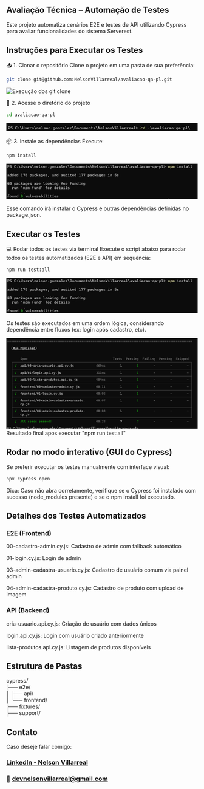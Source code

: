  ## Avaliação Técnica – Automação de Testes
Este projeto automatiza cenários E2E e testes de API utilizando Cypress para avaliar funcionalidades do sistema Serverest.

## Instruções para Executar os Testes
📥 1. Clonar o repositório
Clone o projeto em uma pasta de sua preferência:

```bash
git clone git@github.com:NelsonVillarreal/avaliacao-qa-pl.git
```` 
<img src="assets/01-Clonar-repo.png" alt="Execução dos git clone" />

📂 2. Acesse o diretório do projeto
```bash
cd avaliacao-qa-pl
```

<img src="assets/acesar-projeto.png" alt="Acesar pasta do projeto" />

📦 3. Instale as dependências
Execute:

```bash
npm install
```

<img src="assets/instalar-dependencias.png" alt="Instalar dependencias" />

Esse comando irá instalar o Cypress e outras dependências definidas no package.json.

## Executar os Testes
💻 Rodar todos os testes via terminal
Execute o script abaixo para rodar todos os testes automatizados (E2E e API) em sequência:

```bash
npm run test:all
```
<img src="assets/instalar-dependencias.png" alt="Rodar todos os testes" />

Os testes são executados em uma ordem lógica, considerando dependência entre fluxos (ex: login após cadastro, etc).

<img src="assets/testes-reproduzidos.png" alt="Print de resultado de todos os testes" />
Resultado final apos executar "npm run test:all"

## Rodar no modo interativo (GUI do Cypress)
Se preferir executar os testes manualmente com interface visual:

```bash
npx cypress open
```
Dica: Caso não abra corretamente, verifique se o Cypress foi instalado com sucesso (node_modules presente) e se o npm install foi executado.

## Detalhes dos Testes Automatizados
### E2E (Frontend)
00-cadastro-admin.cy.js: Cadastro de admin com fallback automático

01-login.cy.js: Login de admin

03-admin-cadastra-usuario.cy.js: Cadastro de usuário comum via painel admin

04-admin-cadastra-produto.cy.js: Cadastro de produto com upload de imagem

### API (Backend)
cria-usuario.api.cy.js: Criação de usuário com dados únicos

login.api.cy.js: Login com usuário criado anteriormente

lista-produtos.api.cy.js: Listagem de produtos disponíveis

## Estrutura de Pastas
cypress/  
├── e2e/  
│   ├── api/  
│   └── frontend/  
├── fixtures/  
├── support/  
## Contato
Caso deseje falar comigo:

### [LinkedIn - Nelson Villarreal](https://www.linkedin.com/in/nelsonvillarreal/)
### 📧 devnelsonvillarreal@gmail.com

